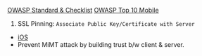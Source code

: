 [OWASP Standard & Checklist](https://owasp.org/www-project-mobile-app-security/)
[OWASP Top 10 Mobile](https://owasp.org/www-project-mobile-top-10/)

1. SSL Pinning: `Associate Public Key/Certificate with Server`
- [iOS](https://www.kodeco.com/1484288-preventing-man-in-the-middle-attacks-in-ios-with-ssl-pinning/page/3?page=1#toc-anchor-001)
- Prevent MiMT attack by building trust b/w client & server.
